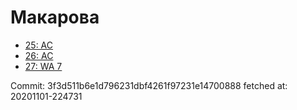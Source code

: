 # Макарова
- [25: AC](25.md)
- [26: AC](26.md)
- [27: WA 7](27.md)

Commit: 3f3d511b6e1d796231dbf4261f97231e14700888
 fetched at: 20201101-224731

